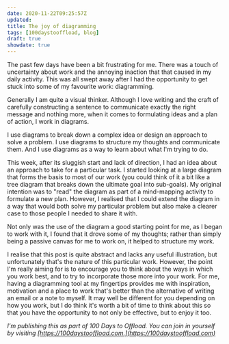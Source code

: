 ```yaml
---
date: 2020-11-22T09:25:57Z
updated:
title: The joy of diagramming
tags: [100daystooffload, blog]
draft: true
showdate: true
---
```


The past few days have been a bit frustrating for me. There was a touch of uncertainty about work and the annoying inaction that that caused in my daily activity. This was all swept away after I had the opportunity to get stuck into some of my favourite work: diagramming.

Generally I am quite a visual thinker. Although I love writing and the craft of carefully constructing a sentence to communicate exactly the right message and nothing more, when it comes to formulating ideas and a plan of action, I work in diagrams.

I use diagrams to break down a complex idea or design an approach to solve a problem. I use diagrams to structure my thoughts and communicate them. And I use diagrams as a way to learn about what I'm trying to do.

This week, after its sluggish start and lack of direction, I had an idea about an approach to take for a particular task. I started looking at a large diagram that forms the basis to most of our work (you could think of it a bit like a tree diagram that breaks down the ultimate goal into sub-goals). My original intention was to "read" the diagram as part of a mind-mapping activity to formulate a new plan. However, I realised that I could extend the diagram in a way that would both solve my particular problem but also make a clearer case to those people I needed to share it with.

Not only was the use of the diagram a good starting point for me, as I began to work with it, I found that it drove some of my thoughts; rather than simply being a passive canvas for me to work on, it helped to structure my work.

I realise that this post is quite abstract and lacks any useful illustration, but unfortunately that's the nature of this particular work. However, the point I'm really aiming for is to encourage you to think about the ways in which you work best, and to try to incorporate those more into your work. For me, having a diagramming tool at my fingertips provides me with inspiration, motivation and a place to work that's better than the alternative of writing an email or a note to myself. It may well be different for you depending on how you work, but I do think it's worth a bit of time to think about this so that you have the opportunity to not only be effective, but to enjoy it too.

_I'm publishing this as part of 100 Days to Offload. You can join in yourself by visiting [https://100daystooffload.com.](https://100daystooffload.com)_
